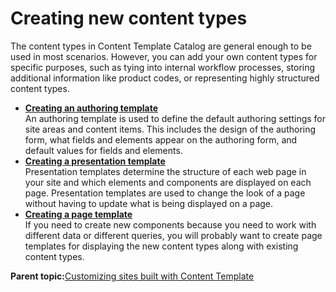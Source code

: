 # Creating new content types

The content types in Content Template Catalog are general enough to be used in most scenarios. However, you can add your own content types for specific purposes, such as tying into internal workflow processes, storing additional information like product codes, or representing highly structured content types.

-   **[Creating an authoring template](../ctc/ctc_design_custom_newcont_auth.md)**  
An authoring template is used to define the default authoring settings for site areas and content items. This includes the design of the authoring form, what fields and elements appear on the authoring form, and default values for fields and elements.
-   **[Creating a presentation template](../ctc/ctc_design_custom_newcont_pres.md)**  
Presentation templates determine the structure of each web page in your site and which elements and components are displayed on each page. Presentation templates are used to change the look of a page without having to update what is being displayed on a page.
-   **[Creating a page template](../ctc/ctc_design_custom_newcont_page.md)**  
If you need to create new components because you need to work with different data or different queries, you will probably want to create page templates for displaying the new content types along with existing content types.

**Parent topic:**[Customizing sites built with Content Template](../ctc/ctc_design_custom.md)


